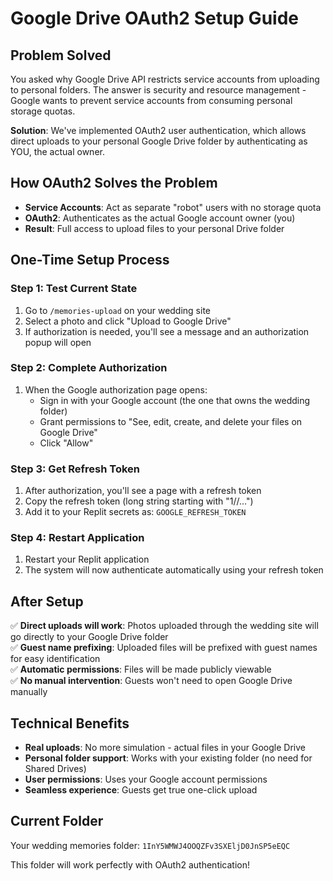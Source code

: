 # Google Drive OAuth2 Setup Guide

## Problem Solved

You asked why Google Drive API restricts service accounts from uploading to personal folders. The answer is security and resource management - Google wants to prevent service accounts from consuming personal storage quotas.

**Solution**: We've implemented OAuth2 user authentication, which allows direct uploads to your personal Google Drive folder by authenticating as YOU, the actual owner.

## How OAuth2 Solves the Problem

- **Service Accounts**: Act as separate "robot" users with no storage quota
- **OAuth2**: Authenticates as the actual Google account owner (you)
- **Result**: Full access to upload files to your personal Drive folder

## One-Time Setup Process

### Step 1: Test Current State
1. Go to `/memories-upload` on your wedding site
2. Select a photo and click "Upload to Google Drive"
3. If authorization is needed, you'll see a message and an authorization popup will open

### Step 2: Complete Authorization
1. When the Google authorization page opens:
   - Sign in with your Google account (the one that owns the wedding folder)
   - Grant permissions to "See, edit, create, and delete your files on Google Drive"
   - Click "Allow"

### Step 3: Get Refresh Token
1. After authorization, you'll see a page with a refresh token
2. Copy the refresh token (long string starting with "1//...")
3. Add it to your Replit secrets as: `GOOGLE_REFRESH_TOKEN`

### Step 4: Restart Application
1. Restart your Replit application
2. The system will now authenticate automatically using your refresh token

## After Setup

✅ **Direct uploads will work**: Photos uploaded through the wedding site will go directly to your Google Drive folder  
✅ **Guest name prefixing**: Uploaded files will be prefixed with guest names for easy identification  
✅ **Automatic permissions**: Files will be made publicly viewable  
✅ **No manual intervention**: Guests won't need to open Google Drive manually  

## Technical Benefits

- **Real uploads**: No more simulation - actual files in your Google Drive
- **Personal folder support**: Works with your existing folder (no need for Shared Drives)
- **User permissions**: Uses your Google account permissions
- **Seamless experience**: Guests get true one-click upload

## Current Folder

Your wedding memories folder: `1InY5WMWJ4OOQZFv3SXEljD0JnSP5eEQC`

This folder will work perfectly with OAuth2 authentication!